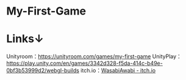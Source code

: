 # My-First-Game
# Links↓
Unityroom：https://unityroom.com/games/my-first-game
UnityPlay：https://play.unity.com/en/games/3342d328-f5da-414c-b49e-0bf3b53999d2/webgl-builds
itch.io：[WasabiAwabi - itch.io](https://itch.io/profile/wasabiawabi)
